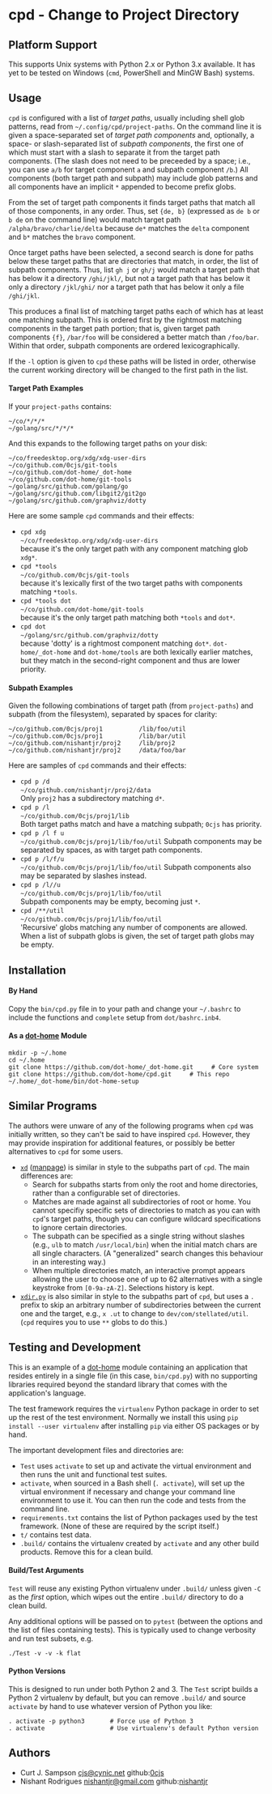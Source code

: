 cpd - Change to Project Directory
=================================

Platform Support
----------------

This supports Unix systems with Python 2.x or Python 3.x available. It
has yet to be tested on Windows (`cmd`, PowerShell and MinGW Bash)
systems.


Usage
-----

`cpd` is configured with a list of _target paths_, usually including
shell glob patterns, read from `~/.config/cpd/project-paths`. On the
command line it is given a space-separated set of _target path
components_ and, optionally, a space- or slash-separated list of
_subpath components_, the first one of which must start with a slash
to separate it from the target path components. (The slash does not
need to be preceeded by a space; i.e., you can use `a/b` for target
component `a` and subpath component `/b`.) All components (both target
path and subpath) may include glob patterns and all components have an
implicit `*` appended to become prefix globs.

From the set of target path components it finds target paths that
match all of those components, in any order. Thus, set `{de, b}`
(expressed as `de b`  or `b de` on the command line) would match
target path `/alpha/bravo/charlie/delta` because `de*` matches the
`delta` component and `b*` matches the `bravo` component.

Once target paths have been selected, a second search is done for
paths below these target paths that are directories that match, in
order, the list of subpath components. Thus, list `gh j` or `gh/j`
would match a target path that has below it a directory `/ghi/jkl/`,
but not a target path that has below it only a directory `/jkl/ghi/`
nor a target path that has below it only a file `/ghi/jkl`.

This produces a final list of matching target paths each of which has
at least one matching subpath. This is ordered first by the rightmost
matching components in the target path portion; that is, given target
path components `{f}`, `/bar/foo` will be considered a better match
than `/foo/bar`. Within that order, subpath components are ordered
lexicographically.

If the `-l` option is given to `cpd` these paths will be listed in
order, otherwise the current working directory will be changed to
the first path in the list.

#### Target Path Examples

If your `project-paths` contains:

    ~/co/*/*/*
    ~/golang/src/*/*/*

And this expands to the following target paths on your disk:

    ~/co/freedesktop.org/xdg/xdg-user-dirs
    ~/co/github.com/0cjs/git-tools
    ~/co/github.com/dot-home/_dot-home
    ~/co/github.com/dot-home/git-tools
    ~/golang/src/github.com/golang/go
    ~/golang/src/github.com/libgit2/git2go
    ~/golang/src/github.com/graphviz/dotty

Here are some sample `cpd` commands and their effects:

* `cpd xdg`  
  `~/co/freedesktop.org/xdg/xdg-user-dirs`  
  because it's the only target path with any component matching glob `xdg*`.
* `cpd *tools`  
  `~/co/github.com/0cjs/git-tools`  
  because it's lexically first of the two target paths with components
  matching `*tools`.
* `cpd *tools dot`  
  `~/co/github.com/dot-home/git-tools`  
  because it's the only target path matching both `*tools` and `dot*`.
* `cpd dot`  
  `~/golang/src/github.com/graphviz/dotty`  
  because 'dotty' is a rightmost component matching `dot*`.
  `dot-home/_dot-home` and `dot-home/tools` are both lexically earlier
  matches, but they match in the second-right component and thus are
  lower priority.

#### Subpath Examples

Given the following combinations of target path (from `project-paths`)
and subpath (from the filesystem), separated by spaces for clarity:

    ~/co/github.com/0cjs/proj1          /lib/foo/util
    ~/co/github.com/0cjs/proj1          /lib/bar/util
    ~/co/github.com/nishantjr/proj2     /lib/proj2
    ~/co/github.com/nishantjr/proj2     /data/foo/bar

Here are samples of `cpd` commands and their effects:

* `cpd p /d`  
  `~/co/github.com/nishantjr/proj2/data`  
  Only `proj2` has a subdirectory matching `d*`.
* `cpd p /l`  
  `~/co/github.com/0cjs/proj1/lib`  
  Both target paths match and have a matching subpath; `0cjs` has priority.
* `cpd p /l f u`  
  `~/co/github.com/0cjs/proj1/lib/foo/util`
  Subpath components may be separated by spaces, as with target path components.
* `cpd p /l/f/u`  
  `~/co/github.com/0cjs/proj1/lib/foo/util`
  Subpath components also may be separated by slashes instead.
* `cpd p /l//u`  
  `~/co/github.com/0cjs/proj1/lib/foo/util`  
  Subpath components may be empty, becoming just `*`.
* `cpd /**/util`  
  `~/co/github.com/0cjs/proj1/lib/foo/util`  
  'Recursive' globs matching any number of components are allowed.
  When a list of subpath globs is given, the set of target path
  globs may be empty.


Installation
------------

#### By Hand

Copy the `bin/cpd.py` file in to your path and change your `~/.bashrc`
to include the functions and `complete` setup from `dot/bashrc.inb4`.

#### As a [dot-home] Module

    mkdir -p ~/.home
    cd ~/.home
    git clone https://github.com/dot-home/_dot-home.git     # Core system
    git clone https://github.com/dot-home/cpd.git     # This repo
    ~/.home/_dot-home/bin/dot-home-setup


Similar Programs
----------------

The authors were unware of any of the following programs when `cpd`
was initially written, so they can't be said to have inspired `cpd`.
However, they may provide inspiration for additional features, or
possibly be better alternatives to `cpd` for some users.

* [`xd`] \([manpage][xd-man]) is similar in style to the subpaths part
  of `cpd`. The main differences are:
  - Search for subpaths starts from only the root and home
    directories, rather than a configurable set of directories.
  - Matches are made against all subdirectories of root or home. You
    cannot specifiy specific sets of directories to match as you can
    with `cpd`'s target paths, though you can configure wildcard
    specifications to ignore certain directories.
  - The subpath can be specified as a single string without slashes
    (e.g., `ulb` to match `/usr/local/bin`) when the initial match
    chars are all single characters. (A "generalized" search changes
    this behaviour in an interesting way.)
  - When multiple directories match, an interactive prompt appears
    allowing the user to choose one of up to 62 alternatives with a
    single keystroke from `[0-9a-zA-Z]`. Selections history is kept.
* [`xdir.py`] is also similar in style to the subpaths part of `cpd`,
  but uses a `.` prefix to skip an arbitrary number of subdirectories
  between the current one and the target, e.g., `x .ut` to change to
  `dev/com/stellated/util`. (`cpd` requires you to use `**` globs
  to do this.)

Testing and Development
-----------------------

This is an example of a [dot-home] module containing an application
that resides entirely in a single file (in this case, `bin/cpd.py`)
with no supporting libraries required beyond the standard library that
comes with the application's language.

The test framework requires the `virtualenv` Python package in order
to set up the rest of the test environment. Normally we install this
using `pip install --user virtualenv` after installing `pip` via
either OS packages or by hand.

The important development files and directories are:

* `Test` uses `activate` to set up and activate the virtual
  environment and then runs the unit and functional test suites.
* `activate`, when sourced in a Bash shell (`. activate`), will
  set up the virtual environment if necessary and change your command
  line environment to use it. You can then run the code and tests from
  the command line.
* `requirements.txt` contains the list of Python packages used by the
  test framework. (None of these are required by the script itself.)
* `t/` contains test data.
* `.build/` contains the virtualenv created by `activate` and any
  other build products. Remove this for a clean build.

#### Build/Test Arguments

`Test` will reuse any existing Python virtualenv under `.build/`
unless given `-C` as the _first_ option, which wipes out the entire
`.build/` directory to do a clean build.

Any additional options will be passed on to `pytest` (between the
options and the list of files containing tests). This is typically
used to change verbosity and run test subsets, e.g.

    ./Test -v -v -k flat

#### Python Versions

This is designed to run under both Python 2 and 3. The `Test` script
builds a Python 2 virtualenv by default, but you can remove `.build/`
and source `activate` by hand to use whatever version of Python you
like:

    . activate -p python3       # Force use of Python 3
    . activate                  # Use virtualenv's default Python version


Authors
-------

* Curt J. Sampson <cjs@cynic.net> github:[0cjs]
* Nishant Rodrigues <nishantjr@gmail.com> github:[nishantjr]



[dot-home]: https://github.com/dot-home/_dot-home
[nishantjr]: https://github.com/nishantjr
[0cjs]: https://github.com/0cjs
[`xd`]: http://fbb-git.gitlab.io/xd/
[xd-man]: http://fbb-git.gitlab.io/xd/xdman.html
[`xdir.py`]: https://nedbatchelder.com/code/utilities/xdir_py.html
